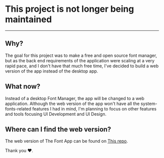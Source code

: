 # This project is not longer being maintained

---

## Why?

The goal for this project was to make a free and open source font manager, but as the back end requirements of the application were scaling at a very rapid pace, and I don't have that much free time, I've decided to build a web version of the app instead of the desktop app.

## What now?

Instead of a desktop Font Manager, the app will be changed to a web application.
Although the web version of the app won't have all the system-fonts-related features I had in mind, I'm planning to focus on other features and tools focusing UI Development and UI Design.

## Where can I find the web version?

The web version of The Font App can be found on [This repo]().

Thank you ❤️.
